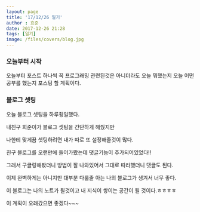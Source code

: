 ```yaml
---
layout: page
title: '17/12/26 일기'
author : 효준
date: 2017-12-26 21:28
tags: [일기]
image: /files/covers/blog.jpg
---
```


### 오늘부터 시작

오늘부터 포스트 하나씩 꼭 프로그래밍 관련된것은 아니더라도 오늘 뭐했는지
오늘 어떤 공부를 했는지 포스팅 할 계획이다.

### 블로그 셋팅

오늘 블로그 셋팅을 하루죙일했다.

내친구 희준이가 블로그 셋팅을 간단하게 해줬지만

나한테 맞게끔 셋팅하려면 내가 따로 또 설정해줄것이 많다.

친구 블로그를 오랜만에 들어가봤는데 댓글기능이 추가되어있었다!!

그래서 구글링해봤더니 방법이 잘 나와있어서 그대로 따라했더니 댓글도 된다.

이제 완벽하게는 아니지만 대부분 다룰줄 아는 나의 블로그가 생겨서 너무 좋다.

이 블로그는 나의 노트가 될것이고 내 지식이 쌓이는 공간이 될 것이다.ㅎㅎㅎㅎ

이 계획이 오래갔으면 좋겠다~~~






